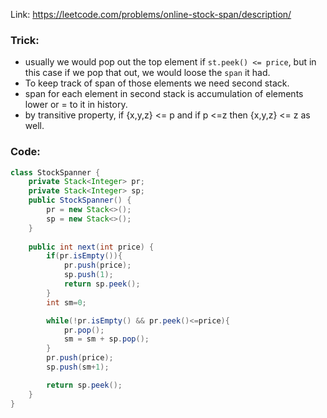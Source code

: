 Link: https://leetcode.com/problems/online-stock-span/description/

### Trick:
- usually we would pop out the top element if `st.peek() <= price`, but in this case if we pop that out, we would loose the `span` it had.
- To keep track of span of those elements we need second stack.
- span for each element in second stack is accumulation of elements lower or = to it in history.
- by transitive property, if {x,y,z} <= p and if p <=z then {x,y,z} <= z as well.
 
### Code:
```java
class StockSpanner {
    private Stack<Integer> pr;
    private Stack<Integer> sp;
    public StockSpanner() {
        pr = new Stack<>();
        sp = new Stack<>();
    }
    
    public int next(int price) {
        if(pr.isEmpty()){
            pr.push(price);
            sp.push(1);
            return sp.peek();
        }
        int sm=0;

        while(!pr.isEmpty() && pr.peek()<=price){
            pr.pop();
            sm = sm + sp.pop();
        }
        pr.push(price);
        sp.push(sm+1);

        return sp.peek();
    }
}
```

